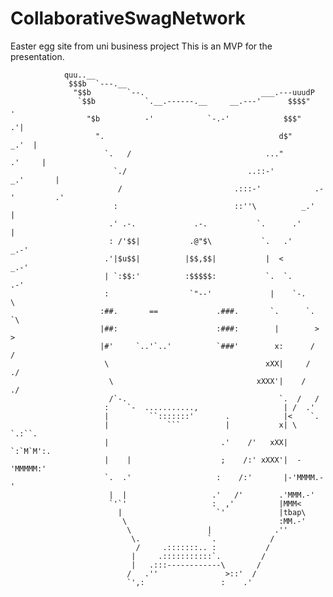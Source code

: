 # CollaborativeSwagNetwork

Easter egg site from uni business project
This is an MVP for the presentation.

                quu..__
                 $$$b  `---.__
                  "$$b        `--.                          ___.---uuudP
                   `$$b           `.__.------.__     __.---'      $$$$"              .
                     "$b          -'            `-.-'            $$$"              .'|
                       ".                                       d$"             _.'  |
                         `.   /                              ..."             .'     |
                           `./                           ..::-'            _.'       |
                            /                         .:::-'            .-'         .'
                           :                          ::''\          _.'            |
                          .' .-.             .-.           `.      .'               |
                          : /'$$|           .@"$\           `.   .'              _.-'
                         .'|$u$$|          |$$,$$|           |  <            _.-'
                         | `:$$:'          :$$$$$:           `.  `.       .-'
                         :                  `"--'             |    `-.     \
                        :##.       ==             .###.       `.      `.    `\
                        |##:                      :###:        |        >     >
                        |#'     `..'`..'          `###'        x:      /     /
                         \                                   xXX|     /    ./
                          \                                xXXX'|    /   ./
                          /`-.                                  `.  /   /
                         :    `-  ...........,                   | /  .'
                         |         ``:::::::'       .            |<    `.
                         |             ```          |           x| \ `.:``.
                         |                         .'    /'   xXX|  `:`M`M':.
                         |    |                    ;    /:' xXXX'|  -'MMMMM:'
                         `.  .'                   :    /:'       |-'MMMM.-'
                          |  |                   .'   /'        .'MMM.-'
                          `'`'                   :  ,'          |MMM<
                            |                     `'            |tbap\
                             \                                  :MM.-'
                              \                 |              .''
                               \.               `.            /
                                /     .:::::::.. :           /
                               |     .:::::::::::`.         /
                               |   .:::------------\       /
                              /   .''               >::'  /
                              `',:                 :    .'
